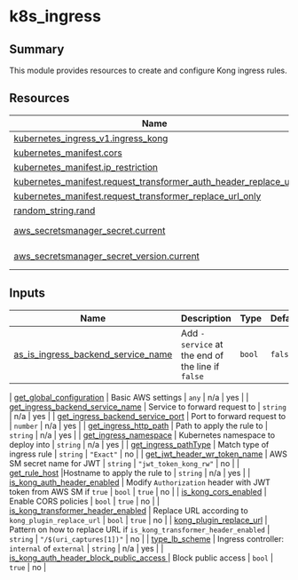 # k8s_ingress

## Summary

This module provides resources to create and configure Kong ingress rules.

## Resources

| Name | Type |
|------|------|
| [kubernetes_ingress_v1.ingress_kong](https://registry.terraform.io/providers/hashicorp/kubernetes/2.13.1/docs/resources/ingress_v1) | resource |
| [kubernetes_manifest.cors](https://registry.terraform.io/providers/hashicorp/kubernetes/2.13.1/docs/resources/manifest) | resource |
| [kubernetes_manifest.ip_restriction](https://registry.terraform.io/providers/hashicorp/kubernetes/2.13.1/docs/resources/manifest) | resource |
| [kubernetes_manifest.request_transformer_auth_header_replace_url](https://registry.terraform.io/providers/hashicorp/kubernetes/2.13.1/docs/resources/manifest) | resource |
| [kubernetes_manifest.request_transformer_replace_url_only](https://registry.terraform.io/providers/hashicorp/kubernetes/2.13.1/docs/resources/manifest) | resource |
| [random_string.rand](https://registry.terraform.io/providers/hashicorp/random/3.4.3/docs/resources/string) | resource |
| [aws_secretsmanager_secret.current](https://registry.terraform.io/providers/hashicorp/aws/4.30.0/docs/data-sources/secretsmanager_secret) | data source |
| [aws_secretsmanager_secret_version.current](https://registry.terraform.io/providers/hashicorp/aws/4.30.0/docs/data-sources/secretsmanager_secret_version) | data source |

## Inputs

| Name | Description | Type | Default | Required |
|------|-------------|------|---------|:--------:|
| <a name="input_as_is_ingress_backend_service_name"></a> [as\_is\_ingress\_backend\_service\_name](#input\_as\_is\_ingress\_backend\_service\_name) | Add `-service` at the end of the line if `false` | `bool` | `false` | no |

| <a name="input_get_global_configuration"></a> [get\_global\_configuration](#input\_get\_global\_configuration) | Basic AWS settings | `any` | n/a | yes |
| <a name="input_get_ingress_backend_service_name"></a> [get\_ingress\_backend\_service\_name](#input\_get\_ingress\_backend\_service\_name) | Service to forward request to | `string` | n/a | yes |
| <a name="input_get_ingress_backend_service_port"></a> [get\_ingress\_backend\_service\_port](#input\_get\_ingress\_backend\_service\_port) | Port to forward request to | `number` | n/a | yes |
| <a name="input_get_ingress_http_path"></a> [get\_ingress\_http\_path](#input\_get\_ingress\_http\_path) | Path to apply the rule to | `string` | n/a | yes |
| <a name="input_get_ingress_namespace"></a> [get\_ingress\_namespace](#input\_get\_ingress\_namespace) | Kubernetes namespace to deploy into | `string` | n/a | yes |
| <a name="input_get_ingress_pathType"></a> [get\_ingress\_pathType](#input\_get\_ingress\_pathType) | Match type of ingress rule | `string` | `"Exact"` | no |
| <a name="input_get_jwt_header_wr_token_name"></a> [get\_jwt\_header\_wr\_token\_name](#input\_get\_jwt\_header\_wr\_token\_name) | AWS SM secret name for JWT | `string` | `"jwt_token_kong_rw"` | no |
| <a name="input_get_rule_host"></a> [get\_rule\_host](#input\_get\_rule\_host) |Hostname to apply the rule to | `string` | n/a | yes |
| <a name="input_is_kong_auth_header_enabled"></a> [is\_kong\_auth\_header\_enabled](#input\_is\_kong\_auth\_header\_enabled) |  Modify `Authorization` header with JWT token from AWS SM if `true` | `bool` | `true` | no |
| <a name="input_is_kong_cors_enabled"></a> [is\_kong\_cors\_enabled](#input\_is\_kong\_cors\_enabled) | Enable CORS policies | `bool` | `true` | no |
| <a name="input_is_kong_transformer_header_enabled"></a> [is\_kong\_transformer\_header\_enabled](#input\_is\_kong\_transformer\_header\_enabled) | Replace URL according to `kong_plugin_replace_url` | `bool` | `true` | no |
| <a name="input_kong_plugin_replace_url"></a> [kong\_plugin\_replace\_url](#input\_kong\_plugin\_replace\_url) | Pattern on how to replace URL if `is_kong_transformer_header_enabled` | `string` | `"/$(uri_captures[1])"` | no |
| <a name="input_type_lb_scheme"></a> [type\_lb\_scheme](#input\_type\_lb\_scheme) | Ingress controller: `internal` of `external` | `string` | n/a | yes |
| <a name="input_is_kong_auth_header_block_public_access "></a> [is\_kong\_auth\_header\_block\_public\_access ](#input\_is_kong\_auth\_header\_block\_public\_access) | Block public access | `bool` | `true` | no |
